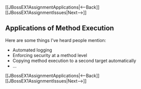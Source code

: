 [[JBossEX1AssignmentApplications|<--Back]] [[JBossEX1AssignmentIssues|Next-->]]

## Applications of Method Execution
Here are some things I’ve heard people mention:
* Automated logging
* Enforcing security at a method level
* Copying method execution to a second target automatically
* …

[[JBossEX1AssignmentApplications|<--Back]] [[JBossEX1AssignmentIssues|Next-->]]